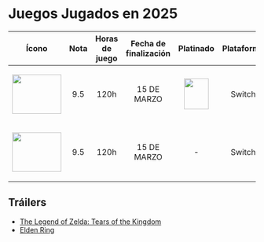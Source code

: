 # Juegos Jugados en 2025

| Ícono | Nota | Horas de juego | Fecha de finalización | Platinado | Plataforma |
 |-------|------|----------------|-----------------------|-----------|------------|
 | <p align="center"><img src="https://github.com/user-attachments/assets/b7df38d0-0aac-4d25-9fff-87dbbb7cef4f" width="100" height="80"></p> | <p align="center">9.5</p> | <p align="center">120h</p> | <p align="center">15 DE MARZO</p> | <p align="center"><img src="https://github.com/user-attachments/assets/ef0e0ba5-ae9b-4272-b463-2420de5e3765" width="50" height="63"></p> | <p align="center">Switch</p> |
 | <p align="center"><img src="https://github.com/user-attachments/assets/b7df38d0-0aac-4d25-9fff-87dbbb7cef4f" width="100" height="80"></p> | <p align="center">9.5</p> | <p align="center">120h</p> | <p align="center">15 DE MARZO</p> | <p align="center">-</p> | <p align="center">Switch</p> |
 
 ## Tráilers
 - [The Legend of Zelda: Tears of the Kingdom](https://youtube.com/link-al-trailer-zelda)
 - [Elden Ring](https://youtube.com/link-al-trailer-eldenring)
